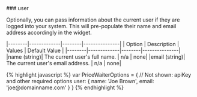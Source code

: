 <div class="{{ site.doc_row }}">
<div class="{{ site.doc_col_light }}">
### user

Optionally, you can pass information about the current user if they are logged into your system. This will pre-populate their name and email address accordingly in the widget.

|--------|-------------|--------|---------------|
| Option | Description | Values | Default Value |
|--------|-------------|--------|---------------|
|name (string)| The current user's full name. | n/a | none|
|email (string)| The current user's email address. | n/a | none|

</div>

<div class="{{ site.doc_col_dark }}">
{% highlight javascript %}
var PriceWaiterOptions = {
    // Not shown: apiKey and other required options
    user:  {
        name: 'Joe Brown',
        email: 'joe@domainname.com'
    }
}
{% endhighlight %}
</div>
</div>
